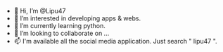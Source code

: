 - 👋 Hi, I’m @Lipu47
- 👀 I’m interested in developing apps & webs. 
- 🌱 I’m currently learning python. 
- 💞️ I’m looking to collaborate on ...
- 📫 I'm available all the social media application.
     Just search " lipu47 ".

<!---
Lipu47/Lipu47 is a ✨ special ✨ repository because its `README.md` (this file) appears on your GitHub profile.
You can click the Preview link to take a look at your changes.
--->
